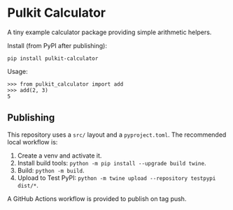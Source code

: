 # Pulkit Calculator

A tiny example calculator package providing simple arithmetic helpers.

Install (from PyPI after publishing):

	pip install pulkit-calculator

Usage:

	>>> from pulkit_calculator import add
	>>> add(2, 3)
	5

Publishing
-----------
This repository uses a `src/` layout and a `pyproject.toml`. The recommended local workflow is:

1. Create a venv and activate it.
2. Install build tools: `python -m pip install --upgrade build twine`.
3. Build: `python -m build`.
4. Upload to Test PyPI: `python -m twine upload --repository testpypi dist/*`.

A GitHub Actions workflow is provided to publish on tag push.
